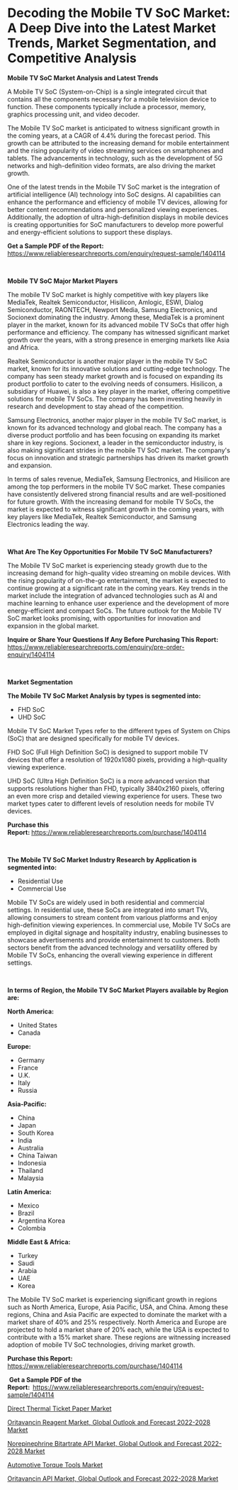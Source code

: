 <p><h1>Decoding the Mobile TV SoC Market: A Deep Dive into the Latest Market Trends, Market Segmentation, and Competitive Analysis</h1></p><p><strong>Mobile TV SoC Market Analysis and Latest Trends</strong></p>
<p><p>A Mobile TV SoC (System-on-Chip) is a single integrated circuit that contains all the components necessary for a mobile television device to function. These components typically include a processor, memory, graphics processing unit, and video decoder.</p><p>The Mobile TV SoC market is anticipated to witness significant growth in the coming years, at a CAGR of 4.4% during the forecast period. This growth can be attributed to the increasing demand for mobile entertainment and the rising popularity of video streaming services on smartphones and tablets. The advancements in technology, such as the development of 5G networks and high-definition video formats, are also driving the market growth.</p><p>One of the latest trends in the Mobile TV SoC market is the integration of artificial intelligence (AI) technology into SoC designs. AI capabilities can enhance the performance and efficiency of mobile TV devices, allowing for better content recommendations and personalized viewing experiences. Additionally, the adoption of ultra-high-definition displays in mobile devices is creating opportunities for SoC manufacturers to develop more powerful and energy-efficient solutions to support these displays.</p></p>
<p><strong>Get a Sample PDF of the Report:&nbsp;</strong> <a href="https://www.reliableresearchreports.com/enquiry/request-sample/1404114">https://www.reliableresearchreports.com/enquiry/request-sample/1404114</a></p>
<p>&nbsp;</p>
<p><strong>Mobile TV SoC Major Market Players</strong></p>
<p><p>The mobile TV SoC market is highly competitive with key players like MediaTek, Realtek Semiconductor, Hisilicon, Amlogic, ESWI, Dialog Semiconductor, RAONTECH, Newport Media, Samsung Electronics, and Socionext dominating the industry. Among these, MediaTek is a prominent player in the market, known for its advanced mobile TV SoCs that offer high performance and efficiency. The company has witnessed significant market growth over the years, with a strong presence in emerging markets like Asia and Africa.</p><p>Realtek Semiconductor is another major player in the mobile TV SoC market, known for its innovative solutions and cutting-edge technology. The company has seen steady market growth and is focused on expanding its product portfolio to cater to the evolving needs of consumers. Hisilicon, a subsidiary of Huawei, is also a key player in the market, offering competitive solutions for mobile TV SoCs. The company has been investing heavily in research and development to stay ahead of the competition.</p><p>Samsung Electronics, another major player in the mobile TV SoC market, is known for its advanced technology and global reach. The company has a diverse product portfolio and has been focusing on expanding its market share in key regions. Socionext, a leader in the semiconductor industry, is also making significant strides in the mobile TV SoC market. The company's focus on innovation and strategic partnerships has driven its market growth and expansion.</p><p>In terms of sales revenue, MediaTek, Samsung Electronics, and Hisilicon are among the top performers in the mobile TV SoC market. These companies have consistently delivered strong financial results and are well-positioned for future growth. With the increasing demand for mobile TV SoCs, the market is expected to witness significant growth in the coming years, with key players like MediaTek, Realtek Semiconductor, and Samsung Electronics leading the way.</p></p>
<p>&nbsp;</p>
<p><strong>What Are The Key Opportunities For Mobile TV SoC Manufacturers?</strong></p>
<p><p>The Mobile TV SoC market is experiencing steady growth due to the increasing demand for high-quality video streaming on mobile devices. With the rising popularity of on-the-go entertainment, the market is expected to continue growing at a significant rate in the coming years. Key trends in the market include the integration of advanced technologies such as AI and machine learning to enhance user experience and the development of more energy-efficient and compact SoCs. The future outlook for the Mobile TV SoC market looks promising, with opportunities for innovation and expansion in the global market.</p></p>
<p><strong>Inquire or Share Your Questions If Any Before Purchasing This Report:</strong> <a href="https://www.reliableresearchreports.com/enquiry/pre-order-enquiry/1404114">https://www.reliableresearchreports.com/enquiry/pre-order-enquiry/1404114</a></p>
<p>&nbsp;</p>
<p><strong>Market Segmentation</strong></p>
<p><strong>The Mobile TV SoC Market Analysis by types is segmented into:</strong></p>
<p><ul><li>FHD SoC</li><li>UHD SoC</li></ul></p>
<p><p>Mobile TV SoC Market Types refer to the different types of System on Chips (SoC) that are designed specifically for mobile TV devices. </p><p>FHD SoC (Full High Definition SoC) is designed to support mobile TV devices that offer a resolution of 1920x1080 pixels, providing a high-quality viewing experience.</p><p>UHD SoC (Ultra High Definition SoC) is a more advanced version that supports resolutions higher than FHD, typically 3840x2160 pixels, offering an even more crisp and detailed viewing experience for users. These two market types cater to different levels of resolution needs for mobile TV devices.</p></p>
<p><strong>Purchase this Report:&nbsp;</strong><a href="https://www.reliableresearchreports.com/purchase/1404114">https://www.reliableresearchreports.com/purchase/1404114</a></p>
<p>&nbsp;</p>
<p><strong>The Mobile TV SoC Market Industry Research by Application is segmented into:</strong></p>
<p><ul><li>Residential Use</li><li>Commercial Use</li></ul></p>
<p><p>Mobile TV SoCs are widely used in both residential and commercial settings. In residential use, these SoCs are integrated into smart TVs, allowing consumers to stream content from various platforms and enjoy high-definition viewing experiences. In commercial use, Mobile TV SoCs are employed in digital signage and hospitality industry, enabling businesses to showcase advertisements and provide entertainment to customers. Both sectors benefit from the advanced technology and versatility offered by Mobile TV SoCs, enhancing the overall viewing experience in different settings.</p></p>
<p>&nbsp;</p>
<p><strong>In terms of Region, the Mobile TV SoC Market Players available by Region are:</strong></p>
<p>
    <p> <strong> North America: </strong>
        <ul>
            <li>United States</li>
            <li>Canada</li>
        </ul>
        </p> 
    <p> <strong> Europe: </strong>
        <ul>
            <li>Germany</li>
            <li>France</li>
            <li>U.K.</li>
            <li>Italy</li>
            <li>Russia</li>
        </ul>
        </p> 
    <p> <strong> Asia-Pacific: </strong>
        <ul>
            <li>China</li>
            <li>Japan</li>
            <li>South Korea</li>
            <li>India</li>
            <li>Australia</li>
            <li>China Taiwan</li>
            <li>Indonesia</li>
            <li>Thailand</li>
            <li>Malaysia</li>
        </ul>
        </p> 
    <p> <strong> Latin America: </strong>
        <ul>
            <li>Mexico</li>
            <li>Brazil</li>
            <li>Argentina Korea</li>
            <li>Colombia</li>
        </ul>
        </p> 
    <p> <strong> Middle East & Africa: </strong>
        <ul>
            <li>Turkey</li>
            <li>Saudi</li>
            <li>Arabia</li>
            <li>UAE</li>
            <li>Korea</li>
        </ul>
    </p>
    </p>
<p><p>The Mobile TV SoC market is experiencing significant growth in regions such as North America, Europe, Asia Pacific, USA, and China. Among these regions, China and Asia Pacific are expected to dominate the market with a market share of 40% and 25% respectively. North America and Europe are projected to hold a market share of 20% each, while the USA is expected to contribute with a 15% market share. These regions are witnessing increased adoption of mobile TV SoC technologies, driving market growth.</p></p>
<p><strong>Purchase this Report: </strong><a href="https://www.reliableresearchreports.com/purchase/1404114">https://www.reliableresearchreports.com/purchase/1404114</a></p>
<p>&nbsp;<strong>Get a Sample PDF of the Report:&nbsp;&nbsp;</strong><a href="https://www.reliableresearchreports.com/enquiry/request-sample/1404114">https://www.reliableresearchreports.com/enquiry/request-sample/1404114</a></p>
<p><strong></strong></p>
<p><p><a href="https://view.publitas.com/reportprime-1/direct-thermal-ticket-paper-market-size-reflecting-a-forecast-till-2031-market-by-type-by-application-and-by-geography/">Direct Thermal Ticket Paper Market</a></p><p><a href="https://gentle-editor-9db.notion.site/Oritavancin-Reagent-Market-Global-Outlook-and-Forecast-2022-2028-Market-Size-Market-Share-and-Glob-7991dc54a4b944bdb0ff05de8c91e57f">Oritavancin Reagent Market, Global Outlook and Forecast 2022-2028 Market</a></p><p><a href="https://unruly-ladybug-44b.notion.site/Norepinephrine-Bitartrate-API-Market-Global-Outlook-and-Forecast-2022-2028-Market-Size-Evaluating--c76b027957e347468507cf75ce01791c">Norepinephrine Bitartrate API Market, Global Outlook and Forecast 2022-2028 Market</a></p><p><a href="https://view.publitas.com/reportprime-1/insights-into-automotive-torque-tools-market-size-analysing-market-share-trends-and-growth-from-2024-to-2031/">Automotive Torque Tools Market</a></p><p><a href="https://military-diascia-e68.notion.site/Oritavancin-API-Market-Global-Outlook-and-Forecast-2022-2028-Market-Size-Focuses-on-Market-Dynamics-a7762eba6bef4825916646f5c10727b7">Oritavancin API Market, Global Outlook and Forecast 2022-2028 Market</a></p></p>